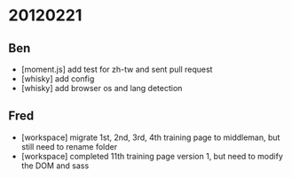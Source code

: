 # 20120221

## Ben
- [moment.js] add test for zh-tw and sent pull request
- [whisky] add config
- [whisky] add browser os and lang detection



## Fred
- [workspace] migrate 1st, 2nd, 3rd, 4th training page to middleman, but still need to rename folder
- [workspace] completed 11th training page version 1, but need to modify the DOM and sass